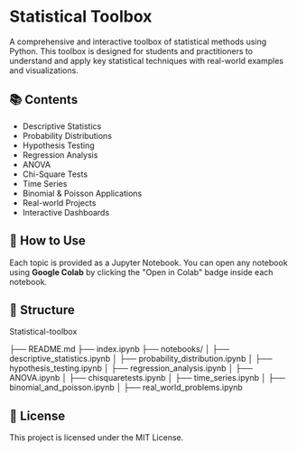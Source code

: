 # Statistical Toolbox

A comprehensive and interactive toolbox of statistical methods using Python. This toolbox is designed for students and practitioners to understand and apply key statistical techniques with real-world examples and visualizations.

## 📚 Contents
- Descriptive Statistics
- Probability Distributions
- Hypothesis Testing
- Regression Analysis
- ANOVA
- Chi-Square Tests
- Time Series
- Binomial & Poisson Applications
- Real-world Projects
- Interactive Dashboards

## 🚀 How to Use
Each topic is provided as a Jupyter Notebook. You can open any notebook using **Google Colab** by clicking the "Open in Colab" badge inside each notebook.

## 📁 Structure

Statistical-toolbox

├── README.md
├── index.ipynb
├── notebooks/
│ ├── descriptive_statistics.ipynb
│ ├── probability_distribution.ipynb
│ ├── hypothesis_testing.ipynb
│ ├── regression_analysis.ipynb
│ ├── ANOVA.ipynb
│ ├── chisquaretests.ipynb
│ ├── time_series.ipynb
│ ├── binomial_and_poisson.ipynb
│ ├── real_world_problems.ipynb


## 📎 License
This project is licensed under the MIT License.
